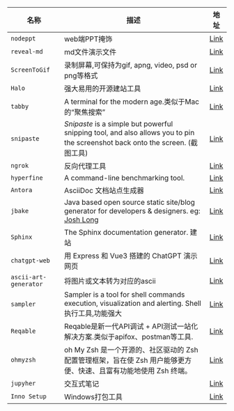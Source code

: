 

| 名称                    | 描述                                                                                                                                                    | 地址                                                  |
| --------------------- | ----------------------------------------------------------------------------------------------------------------------------------------------------- | --------------------------------------------------- |
| `nodeppt`             | web端PPT掩饰                                                                                                                                             | [Link](https://github.com/ksky521/nodeppt)          |
| `reveal-md`           | md文件演示文件                                                                                                                                              | [Link](https://github.com/webpro/reveal-md)         |
| `ScreenToGif`         | 录制屏幕,可保持为gif, apng, video, psd or png等格式                                                                                                              | [Link](https://github.com/NickeManarin/ScreenToGif) |
| `Halo`                | 强大易用的开源建站工具                                                                                                                                           | [Link](https://github.com/halo-dev/halo)            |
| `tabby`               | A terminal for the modern age.类似于Mac的“聚焦搜索”                                                                                                           | [Link](https://github.com/Eugeny/tabby)             |
| `snipaste`            | *Snipaste* is a simple but powerful snipping tool, and also allows you to pin the screenshot back onto the screen. (截图工具)                             | [Link](https://www.snipaste.com/)                   |
| `ngrok`               | 反向代理工具                                                                                                                                                | [Link](https://ngrok.com/)                          |
| `hyperfine`           | A command-line benchmarking tool.                                                                                                                     | [Link](https://github.com/sharkdp/hyperfine)        |
| `Antora`              | AsciiDoc 文档站点生成器                                                                                                                                      | [Link](https://antora.org/)                         |
| `jbake`               | Java based open source static site/blog generator for developers & designers. eg: [Josh Long](https://github.com/joshlong/joshlong.github.io-content) | [Link](https://github.com/jbake-org/jbake)          |
| `Sphinx`              | The Sphinx documentation generator. 建站                                                                                                                | [Link](https://github.com/sphinx-doc/sphinx)        |
| `chatgpt-web`         | 用 Express 和 Vue3 搭建的 ChatGPT 演示网页                                                                                                                     | [Link](https://github.com/Chanzhaoyu/chatgpt-web)   |
| `ascii-art-generator` | 将图片或文本转为对应的ascii                                                                                                                                      | [Link](https://www.ascii-art-generator.org/)        |
| `sampler`             | Sampler is a tool for shell commands execution, visualization and alerting. Shell执行工具,功能强大                                                            | [Link](https://github.com/sqshq/sampler)            |
| `Reqable`             | Reqable是新一代API调试 + API测试一站化解决方案.类似于apifox、postman等工具.                                                                                                 | [Link](https://reqable.com/zh-CN/)                  |
| `ohmyzsh`             | oh My Zsh 是一个开源的、社区驱动的 Zsh 配置管理框架，旨在使 Zsh 用户能够更方便、快速、且富有功能地使用 Zsh 终端。                                                                                 | [Link](https://ohmyz.sh/)                           |
| `jupyher`             | 交互式笔记                                                                                                                                                 | [Link](https://github.com/jupyter/notebook)         |
| `Inno Setup`          | Windows打包工具                                                                                                                                           | [Link](https://jrsoftware.org/isinfo.php)           |
